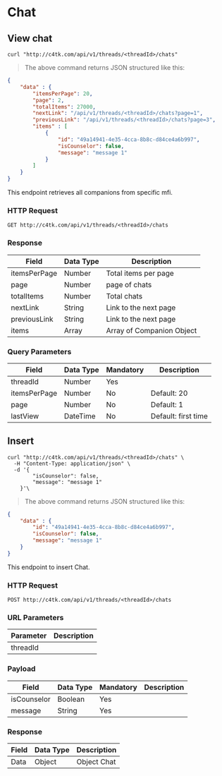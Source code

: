 
# Chat

## View chat

```shell
curl "http://c4tk.com/api/v1/threads/<threadId>/chats"
```

> The above command returns JSON structured like this:

```json
{
	"data" : {
	    "itemsPerPage": 20,
	    "page": 2,
    	"totalItems": 27000,
	    "nextLink": "/api/v1/threads/<threadId>/chats?page=1",
	    "previousLink": "/api/v1/threads/<threadId>/chats?page=3",
		"items" : [
			{
				"id": "49a14941-4e35-4cca-8b8c-d84ce4a6b997",
				"isCounselor": false,
				"message": "message 1"
			}
		]
	}
}
```

This endpoint retrieves all companions from specific mfi.

### HTTP Request

`GET http://c4tk.com/api/v1/threads/<threadId>/chats`



### Response

Field | Data Type | Description
--------- | ------- | -----------
itemsPerPage | Number | Total items per page
page | Number | page of chats
totalItems | Number | Total chats
nextLink | String | Link to the next page
previousLink | String | Link to the next page
items | Array | Array of Companion Object


### Query Parameters

Field | Data Type | Mandatory | Description
--------- | ------- | -------- | -----------
threadId | Number | Yes | 
itemsPerPage | Number | No | Default: 20
page | Number | No | Default: 1
lastView | DateTime | No | Default: first time



## Insert


```shell
curl "http://c4tk.com/api/v1/threads/<threadId>/chats" \
  -H "Content-Type: application/json" \
  -d '{
        "isCounselor": false,
		"message": "message 1"
	}'\
```


> The above command returns JSON structured like this:

```json
{
	"data" : {
        "id": "49a14941-4e35-4cca-8b8c-d84ce4a6b997",
        "isCounselor": false,
		"message": "message 1"
	}
}
```

This endpoint to insert Chat.

### HTTP Request

`POST http://c4tk.com/api/v1/threads/<threadId>/chats`


### URL Parameters

Parameter | Description
--------- | -----------
threadId | 

### Payload

Field | Data Type | Mandatory | Description
--------- | ------- | -------- | -----------
isCounselor | Boolean | Yes | 
message | String | Yes | 



### Response

Field | Data Type | Description
--------- | ------- | -----------
Data | Object | Object Chat

